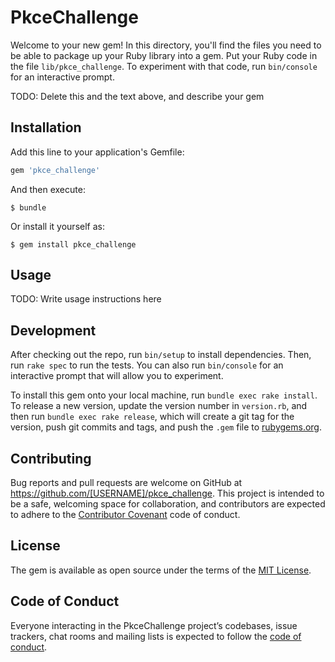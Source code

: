 # PkceChallenge

Welcome to your new gem! In this directory, you'll find the files you need to be able to package up your Ruby library into a gem. Put your Ruby code in the file `lib/pkce_challenge`. To experiment with that code, run `bin/console` for an interactive prompt.

TODO: Delete this and the text above, and describe your gem

## Installation

Add this line to your application's Gemfile:

```ruby
gem 'pkce_challenge'
```

And then execute:

    $ bundle

Or install it yourself as:

    $ gem install pkce_challenge

## Usage

TODO: Write usage instructions here

## Development

After checking out the repo, run `bin/setup` to install dependencies. Then, run `rake spec` to run the tests. You can also run `bin/console` for an interactive prompt that will allow you to experiment.

To install this gem onto your local machine, run `bundle exec rake install`. To release a new version, update the version number in `version.rb`, and then run `bundle exec rake release`, which will create a git tag for the version, push git commits and tags, and push the `.gem` file to [rubygems.org](https://rubygems.org).

## Contributing

Bug reports and pull requests are welcome on GitHub at https://github.com/[USERNAME]/pkce_challenge. This project is intended to be a safe, welcoming space for collaboration, and contributors are expected to adhere to the [Contributor Covenant](http://contributor-covenant.org) code of conduct.

## License

The gem is available as open source under the terms of the [MIT License](https://opensource.org/licenses/MIT).

## Code of Conduct

Everyone interacting in the PkceChallenge project’s codebases, issue trackers, chat rooms and mailing lists is expected to follow the [code of conduct](https://github.com/[USERNAME]/pkce_challenge/blob/master/CODE_OF_CONDUCT.md).
